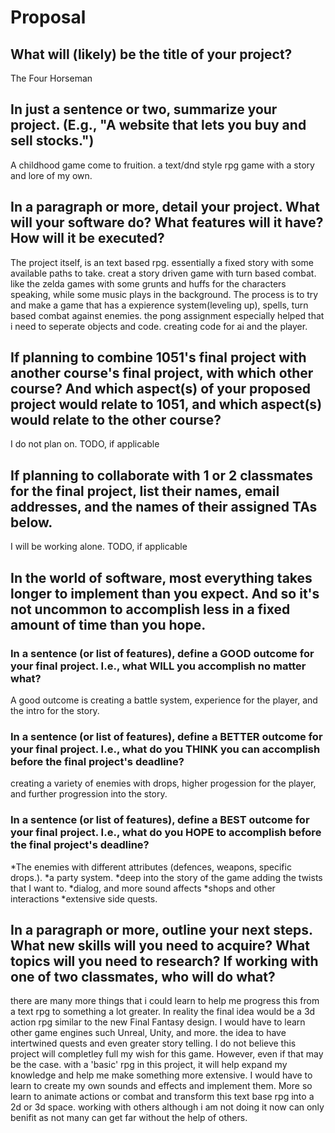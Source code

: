 # Proposal

## What will (likely) be the title of your project?
The Four Horseman


## In just a sentence or two, summarize your project. (E.g., "A website that lets you buy and sell stocks.")
A childhood game come to fruition. a text/dnd style rpg game with a story and lore of my own.


## In a paragraph or more, detail your project. What will your software do? What features will it have? How will it be executed?

The project itself, is an text based rpg. essentially a fixed story with some available paths to take. creat a story driven game with turn based combat. like the zelda games with some grunts and huffs for the characters speaking, while some music plays in the background. The process is to try and make a game that has a expierence system(leveling up), spells, turn based combat against enemies. the pong assignment especially helped that i need to seperate objects and code. creating code for ai and the player. 

## If planning to combine 1051's final project with another course's final project, with which other course? And which aspect(s) of your proposed project would relate to 1051, and which aspect(s) would relate to the other course?
I do not plan on.
TODO, if applicable

## If planning to collaborate with 1 or 2 classmates for the final project, list their names, email addresses, and the names of their assigned TAs below.
I will be working alone.
TODO, if applicable

## In the world of software, most everything takes longer to implement than you expect. And so it's not uncommon to accomplish less in a fixed amount of time than you hope.

### In a sentence (or list of features), define a GOOD outcome for your final project. I.e., what WILL you accomplish no matter what?
A good outcome is creating a battle system, experience for the player, and the intro for the story. 

### In a sentence (or list of features), define a BETTER outcome for your final project. I.e., what do you THINK you can accomplish before the final project's deadline?

creating a variety of enemies with drops, higher progession for the player, and further progression into the story.

### In a sentence (or list of features), define a BEST outcome for your final project. I.e., what do you HOPE to accomplish before the final project's deadline?

*The enemies with different attributes (defences, weapons, specific drops.). 
*a party system.
*deep into the story of the game adding the twists that I want to.
*dialog, and more sound affects
*shops and other interactions
*extensive side quests.



## In a paragraph or more, outline your next steps. What new skills will you need to acquire? What topics will you need to research? If working with one of two classmates, who will do what?

there are many more things that i could learn to help me progress this from a text rpg to something a lot greater. In reality the final idea would be a 3d action rpg similar to the new Final Fantasy design. I would have to learn other game engines such Unreal, Unity, and more. the idea to have intertwined quests and even greater story telling. I do not believe this project will completley full my wish for this game. However, even if that may be the case. with a 'basic' rpg in this project, it will help expand my knowledge and help me make something more extensive. I would have to learn to create my own sounds and effects and implement them. More so learn to animate actions or combat and transform this text base rpg into a 2d or 3d space. working with others although i am not doing it now can only benifit as not many can get far without the help of others.